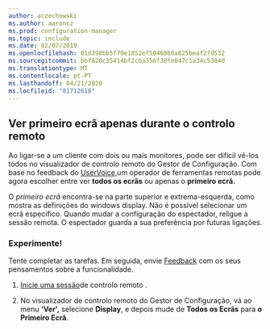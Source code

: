 ```yaml
---
author: aczechowski
ms.author: aaroncz
ms.prod: configuration-manager
ms.topic: include
ms.date: 02/07/2019
ms.openlocfilehash: 01d398bb5f70e1852ef5046860a825beaf27d532
ms.sourcegitcommit: bbf820c35414bf2cba356f30fe047c1a34c5384d
ms.translationtype: MT
ms.contentlocale: pt-PT
ms.lasthandoff: 04/21/2020
ms.locfileid: "81712618"
---
```

## <a name="view-first-screen-only-during-remote-control"></a><a name="bkmk_rcmulti"></a>Ver primeiro ecrã apenas durante o controlo remoto
<!--3231732-->

Ao ligar-se a um cliente com dois ou mais monitores, pode ser difícil vê-los todos no visualizador de controlo remoto do Gestor de Configuração. Com base no feedback do [UserVoice,](https://configurationmanager.uservoice.com/forums/300492-ideas/suggestions/34609915-use-sccm-to-remote-control-multiple-monitors)um operador de ferramentas remotas pode agora escolher entre ver **todos os ecrãs** ou apenas o **primeiro ecrã.** 

O *primeiro ecrã* encontra-se na parte superior e extrema-esquerda, como mostra as definições do windows display. Não é possível selecionar um ecrã específico. Quando mudar a configuração do espectador, religue a sessão remota. O espectador guarda a sua preferência por futuras ligações. 


### <a name="try-it-out"></a>Experimente!

Tente completar as tarefas. Em seguida, envie [Feedback](../../../../understand/find-help.md#product-feedback) com os seus pensamentos sobre a funcionalidade.

1. [Inicie uma sessão](../../../../clients/manage/remote-control/remotely-administer-a-windows-client-computer.md)de controlo remoto .  

2. No visualizador de controlo remoto do Gestor de Configuração, vá ao menu **'Ver',** selecione **Display**, e depois mude de **Todos os Ecrãs** para **o Primeiro Ecrã**.  

